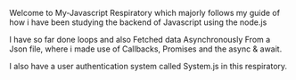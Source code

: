 Welcome to My-Javascript Respiratory which majorly follows my guide of how i have been studying the backend of Javascript using the node.js

I have so far done loops and also Fetched data Asynchronously From a Json file, where i made use of Callbacks, Promises and the async & await.

I also have a user authentication system called System.js in this respiratory.
